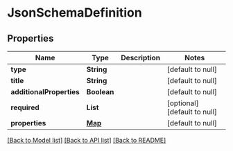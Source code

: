 # JsonSchemaDefinition
## Properties

| Name | Type | Description | Notes |
|------------ | ------------- | ------------- | -------------|
| **type** | **String** |  | [default to null] |
| **title** | **String** |  | [default to null] |
| **additionalProperties** | **Boolean** |  | [default to null] |
| **required** | **List** |  | [optional] [default to null] |
| **properties** | [**Map**](map.md) |  | [default to null] |

[[Back to Model list]](../README.md#documentation-for-models) [[Back to API list]](../README.md#documentation-for-api-endpoints) [[Back to README]](../README.md)


